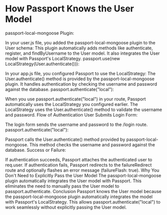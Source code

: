 # How Passport Knows the User Model
passport-local-mongoose Plugin:

In your user.js file, you added the passport-local-mongoose plugin to the User schema:
This plugin automatically adds methods like authenticate, register, and findByUsername to the User model.
It also integrates the User model with Passport's LocalStrategy.
passport.use(new LocalStrategy(User.authenticate())):

In your app.js file, you configured Passport to use the LocalStrategy:
The User.authenticate() method is provided by the passport-local-mongoose plugin. It handles authentication by checking the username and password against the database.
passport.authenticate("local"):

When you use passport.authenticate("local") in your route, Passport automatically uses the LocalStrategy you configured earlier.
The LocalStrategy uses the User.authenticate() method to validate the username and password.
Flow of Authentication
User Submits Login Form:

The login form sends the username and password to the /login route.
passport.authenticate("local"):

Passport calls the User.authenticate() method provided by passport-local-mongoose.
This method checks the username and password against the database.
Success or Failure:

If authentication succeeds, Passport attaches the authenticated user to req.user.
If authentication fails, Passport redirects to the failureRedirect route and optionally flashes an error message (failureFlash: true).
Why You Don't Need to Explicitly Pass the User Model
The passport-local-mongoose plugin automatically integrates the User model with Passport. This eliminates the need to manually pass the User model to passport.authenticate.
Conclusion
Passport knows the User model because the passport-local-mongoose plugin automatically integrates the model with Passport's LocalStrategy. This allows passport.authenticate("local") to work seamlessly without explicitly passing the User model.
